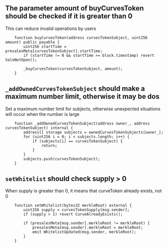 ## The parameter amount of buyCurvesToken should be checked if it is greater than 0

This can reduce invalid operations by users

```solidity
    function buyCurvesToken(address curvesTokenSubject, uint256 amount) public payable {
        uint256 startTime = presalesMeta[curvesTokenSubject].startTime;
        if (startTime != 0 && startTime >= block.timestamp) revert SaleNotOpen();

        _buyCurvesToken(curvesTokenSubject, amount);
    }
```



## `_addOwnedCurvesTokenSubject` should make a maximum number limit, otherwise it may be dos

Set a maximum number limit for subjects, otherwise unexpected situations will occur when the number is large

```solidity
    function _addOwnedCurvesTokenSubject(address owner_, address curvesTokenSubject) internal {
        address[] storage subjects = ownedCurvesTokenSubjects[owner_];
        for (uint256 i = 0; i < subjects.length; i++) {
            if (subjects[i] == curvesTokenSubject) {
                return;
            }
        }
        subjects.push(curvesTokenSubject);
    }
```



## `setWhitelist` should check supply > 0

When supply is greater than 0, it means that curveToken already exists, not 0

```solidity
    function setWhitelist(bytes32 merkleRoot) external {
        uint256 supply = curvesTokenSupply[msg.sender];
        if (supply > 1) revert CurveAlreadyExists();

        if (presalesMeta[msg.sender].merkleRoot != merkleRoot) {
            presalesMeta[msg.sender].merkleRoot = merkleRoot;
            emit WhitelistUpdated(msg.sender, merkleRoot);
        }
    }
```

